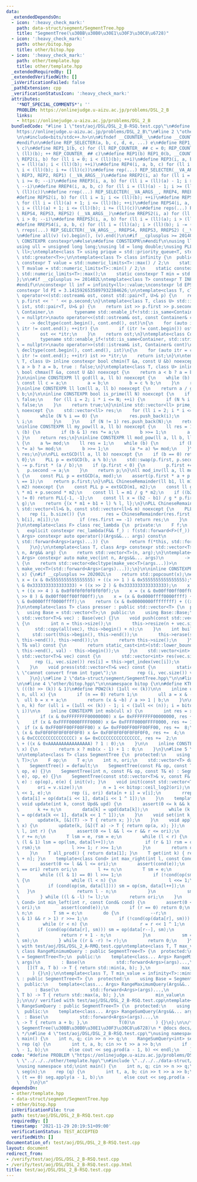 ```yaml
---
data:
  _extendedDependsOn:
  - icon: ':heavy_check_mark:'
    path: data-struct/segment/SegmentTree.hpp
    title: "SegmentTree(\u30BB\u30B0\u30E1\u30F3\u30C8\u6728)"
  - icon: ':heavy_check_mark:'
    path: other/bitop.hpp
    title: other/bitop.hpp
  - icon: ':heavy_check_mark:'
    path: other/template.hpp
    title: other/template.hpp
  _extendedRequiredBy: []
  _extendedVerifiedWith: []
  _isVerificationFailed: false
  _pathExtension: cpp
  _verificationStatusIcon: ':heavy_check_mark:'
  attributes:
    '*NOT_SPECIAL_COMMENTS*': ''
    PROBLEM: https://onlinejudge.u-aizu.ac.jp/problems/DSL_2_B
    links:
    - https://onlinejudge.u-aizu.ac.jp/problems/DSL_2_B
  bundledCode: "#line 1 \"test/aoj/DSL/DSL_2_B-RSQ.test.cpp\"\n#define PROBLEM \"\
    https://onlinejudge.u-aizu.ac.jp/problems/DSL_2_B\"\n#line 2 \"other/template.hpp\"\
    \n\n#include<bits/stdc++.h>\n\n#ifndef __COUNTER__\n#define __COUNTER__ __LINE__\n\
    #endif\n\n#define REP_SELECTER(a, b, c, d, e, ...) e\n#define REP1_0(b, c) REP1_1(b,\
    \ c)\n#define REP1_1(b, c) for (ll REP_COUNTER_ ## c = 0; REP_COUNTER_ ## c <\
    \ (ll)(b); ++ REP_COUNTER_ ## c)\n#define REP1(b) REP1_0(b, __COUNTER__)\n#define\
    \ REP2(i, b) for (ll i = 0; i < (ll)(b); ++i)\n#define REP3(i, a, b) for (ll i\
    \ = (ll)(a); i < (ll)(b); ++i)\n#define REP4(i, a, b, c) for (ll i = (ll)(a);\
    \ i < (ll)(b); i += (ll)(c))\n#define rep(...) REP_SELECTER(__VA_ARGS__, REP4,\
    \ REP3, REP2, REP1) (__VA_ARGS__)\n#define RREP2(i, a) for (ll i = (ll)(a) - 1;\
    \ i >= 0; --i)\n#define RREP3(i, a, b) for (ll i = (ll)(a) - 1; i >= (ll)(b);\
    \ --i)\n#define RREP4(i, a, b, c) for (ll i = (ll)(a) - 1; i >= (ll)(b); i -=\
    \ (ll)(c))\n#define rrep(...) REP_SELECTER(__VA_ARGS__, RREP4, RREP3, RREP2) (__VA_ARGS__)\n\
    #define REPS2(i, b) for (ll i = 1; i <= (ll)(b); ++i)\n#define REPS3(i, a, b)\
    \ for (ll i = (ll)(a) + 1; i <= (ll)(b); ++i)\n#define REPS4(i, a, b, c) for (ll\
    \ i = (ll)(a) + 1; i <= (ll)(b); i += (ll)(c))\n#define reps(...) REP_SELECTER(__VA_ARGS__,\
    \ REPS4, REPS3, REPS2) (__VA_ARGS__)\n#define RREPS2(i, a) for (ll i = (ll)(a);\
    \ i > 0; --i)\n#define RREPS3(i, a, b) for (ll i = (ll)(a); i > (ll)(b); --i)\n\
    #define RREPS4(i, a, b, c) for (ll i = (ll)(a); i > (ll)(b); i -= (ll)(c))\n#define\
    \ rreps(...) REP_SELECTER(__VA_ARGS__, RREPS4, RREPS3, RREPS2) (__VA_ARGS__)\n\
    \n#define all(v) (v).begin(), (v).end()\n\n#if __cplusplus >= 201402L\n#define\
    \ CONSTEXPR constexpr\n#else\n#define CONSTEXPR\n#endif\n\nusing ll = long long;\n\
    using ull = unsigned long long;\nusing ld = long double;\nusing PLL = std::pair<ll,\
    \ ll>;\ntemplate<class T> using prique = std::priority_queue<T, std::vector<T>,\
    \ std::greater<T>>;\n\ntemplate<class T> class infinity {\n  public:\n    static\
    \ constexpr T value = std::numeric_limits<T>::max() / 2;\n    static constexpr\
    \ T mvalue = std::numeric_limits<T>::min() / 2;\n    static constexpr T max =\
    \ std::numeric_limits<T>::max();\n    static constexpr T min = std::numeric_limits<T>::min();\n\
    };\n\n#if __cplusplus >= 201402L\ntemplate<class T> constexpr T INF = infinity<T>::value;\n\
    #endif\n\nconstexpr ll inf = infinity<ll>::value;\nconstexpr ld EPS = 1e-8;\n\
    constexpr ld PI = 3.1415926535897932384626;\n\ntemplate<class T, class U> std::ostream&\
    \ operator<<(std::ostream& ost, const std::pair<T, U>& p) {\n    return ost <<\
    \ p.first << ' ' << p.second;\n}\ntemplate<class T, class U> std::istream& operator>>(std::istream&\
    \ ist, std::pair<T, U>& p) {\n    return ist >> p.first >> p.second;\n}\n\ntemplate<class\
    \ Container,\n        typename std::enable_if<!std::is_same<Container, std::string>::value>::type*\
    \ = nullptr>\nauto operator<<(std::ostream& ost, const Container& cont)\n    \
    \    -> decltype(cont.begin(), cont.end(), ost)\n{\n    for (auto itr = cont.begin();\
    \ itr != cont.end(); ++itr) {\n        if (itr != cont.begin()) ost << ' ';\n\
    \        ost << *itr;\n    }\n    return ost;\n}\ntemplate<class Container,\n\
    \        typename std::enable_if<!std::is_same<Container, std::string>::value>::type*\
    \ = nullptr>\nauto operator>>(std::istream& ist, Container& cont)\n        ->\
    \ decltype(cont.begin(), cont.end(), ist)\n{\n    for (auto itr = cont.begin();\
    \ itr != cont.end(); ++itr) ist >> *itr;\n    return ist;\n}\n\ntemplate<class\
    \ T, class U> inline constexpr bool chmin(T &a, const U &b) noexcept {\n    return\
    \ a > b ? a = b, true : false;\n}\ntemplate<class T, class U> inline constexpr\
    \ bool chmax(T &a, const U &b) noexcept {\n    return a < b ? a = b, true : false;\n\
    }\n\ninline CONSTEXPR ll gcd(ll a, ll b) noexcept {\n    while (b) {\n       \
    \ const ll c = a;\n        a = b;\n        b = c % b;\n    }\n    return a;\n\
    }\ninline CONSTEXPR ll lcm(ll a, ll b) noexcept {\n    return a / gcd(a, b) *\
    \ b;\n}\n\ninline CONSTEXPR bool is_prime(ll N) noexcept {\n    if (N <= 1) return\
    \ false;\n    for (ll i = 2; i * i <= N; ++i) {\n        if (N % i == 0) return\
    \ false;\n    }\n    return true;\n}\ninline std::vector<ll> prime_factor(ll N)\
    \ noexcept {\n    std::vector<ll> res;\n    for (ll i = 2; i * i <= N; ++i) {\n\
    \        while (N % i == 0) {\n            res.push_back(i);\n            N /=\
    \ i;\n        }\n    }\n    if (N != 1) res.push_back(N);\n    return res;\n}\n\
    \ninline CONSTEXPR ll my_pow(ll a, ll b) noexcept {\n    ll res = 1;\n    while\
    \ (b) {\n        if (b & 1) res *= a;\n        b >>= 1;\n        a *= a;\n   \
    \ }\n    return res;\n}\ninline CONSTEXPR ll mod_pow(ll a, ll b, ll mod) noexcept\
    \ {\n    a %= mod;\n    ll res = 1;\n    while (b) {\n        if (b & 1) (res\
    \ *= a) %= mod;\n        b >>= 1;\n        (a *= a) %= mod;\n    }\n    return\
    \ res;\n}\n\nPLL extGCD(ll a, ll b) noexcept {\n    if (b == 0) return PLL{1,\
    \ 0};\n    PLL p = extGCD(b, a % b);\n    std::swap(p.first, p.second);\n    p.second\
    \ -= p.first * (a / b);\n    if (p.first < 0) {\n        p.first += b;\n     \
    \   p.second -= a;\n    }\n    return p;\n}\nll mod_inv(ll a, ll mod) noexcept\
    \ {\n    const PLL p = extGCD(a, mod);\n    assert(p.first * a + p.second * mod\
    \ == 1);\n    return p.first;\n}\nPLL ChineseRemainder(ll b1, ll m1, ll b2, ll\
    \ m2) noexcept {\n    const PLL p = extGCD(m1, m2);\n    const ll g = p.first\
    \ * m1 + p.second * m2;\n    const ll l = m1 / g * m2;\n    if ((b2 - b1) % g\
    \ != 0) return PLL{-1, -1};\n    const ll x = (b2 - b1) / g * p.first % (m2 /\
    \ g);\n    return {(x * m1 + b1 + l) % l, l};\n}\nPLL ChineseRemainders(const\
    \ std::vector<ll>& b, const std::vector<ll>& m) noexcept {\n    PLL res{0, 1};\n\
    \    rep (i, b.size()) {\n        res = ChineseRemainder(res.first, res.second,\
    \ b[i], m[i]);\n        if (res.first == -1) return res;\n    }\n    return res;\n\
    }\n\ntemplate<class F> class rec_lambda {\n  private:\n    F f;\n  public:\n \
    \   explicit constexpr rec_lambda(F&& f_) : f(std::forward<F>(f_)) {}\n    template<class...\
    \ Args> constexpr auto operator()(Args&&... args) const\n            -> decltype(f(*this,\
    \ std::forward<Args>(args)...)) {\n        return f(*this, std::forward<Args>(args)...);\n\
    \    }\n};\n\ntemplate<class T, class Arg> constexpr std::vector<T> make_vec(int\
    \ n, Arg&& arg) {\n    return std::vector<T>(n, arg);\n}\ntemplate<class T, class...\
    \ Args> constexpr auto make_vec(int n, Args&&... args)\n        -> std::vector<decltype(make_vec<T>(args...))>\
    \ {\n    return std::vector<decltype(make_vec<T>(args...))>\n               (n,\
    \ make_vec<T>(std::forward<Args>(args)...));\n}\n\ninline CONSTEXPR int popcnt(ull\
    \ x) {\n#if __cplusplus >= 202002L\n    return std::popcount(x);\n#endif\n   \
    \ x = (x & 0x5555555555555555) + ((x >> 1 ) & 0x5555555555555555);\n    x = (x\
    \ & 0x3333333333333333) + ((x >> 2 ) & 0x3333333333333333);\n    x = (x & 0x0f0f0f0f0f0f0f0f)\
    \ + ((x >> 4 ) & 0x0f0f0f0f0f0f0f0f);\n    x = (x & 0x00ff00ff00ff00ff) + ((x\
    \ >> 8 ) & 0x00ff00ff00ff00ff);\n    x = (x & 0x0000ffff0000ffff) + ((x >> 16)\
    \ & 0x0000ffff0000ffff);\n    return (x & 0x00000000ffffffff) + ((x >> 32) & 0x00000000ffffffff);\n\
    }\n\ntemplate<class T> class presser : public std::vector<T> {\n  private:\n \
    \   using Base = std::vector<T>;\n  public:\n    using Base::Base;\n    presser(const\
    \ std::vector<T>& vec) : Base(vec) {}\n    void push(const std::vector<T>& vec)\
    \ {\n        int n = this->size();\n        this->resize(n + vec.size());\n  \
    \      std::copy(all(vec), this->begin() + n);\n    }\n    int build() {\n   \
    \     std::sort(this->begin(), this->end());\n        this->erase(std::unique(this->begin(),\
    \ this->end()), this->end());\n        return this->size();\n    }\n    int get_index(const\
    \ T& val) const {\n        return static_cast<int>(std::lower_bound(this->begin(),\
    \ this->end(), val) - this->begin());\n    }\n    std::vector<int> pressed(const\
    \ std::vector<T>& vec) const {\n        std::vector<int> res(vec.size());\n  \
    \      rep (i, vec.size()) res[i] = this->get_index(vec[i]);\n        return res;\n\
    \    }\n    void press(std::vector<T>& vec) const {\n        static_assert(std::is_integral<T>::value,\
    \ \"cannot convert from int type\");\n        rep (i, vec.size()) vec[i] = this->get_index(vec[i]);\n\
    \    }\n};\n#line 2 \"data-struct/segment/SegmentTree.hpp\"\n\n#line 2 \"other/bitop.hpp\"\
    \n\n#line 4 \"other/bitop.hpp\"\n\nnamespace bitop {\n\n#define KTH_BIT(b, k)\
    \ (((b) >> (k)) & 1)\n#define POW2(k) (1ull << (k))\n\n    inline ull next_combination(int\
    \ n, ull x) {\n        if (n == 0) return 1;\n        ull a = x & -x;\n      \
    \  ull b = x + a;\n        return (x & ~b) / a >> 1 | b;\n    }\n\n#define rep_comb(i,\
    \ n, k) for (ull i = (1ull << (k)) - 1; i < (1ull << (n)); i = bitop::next_combination((n),\
    \ i))\n\n    inline CONSTEXPR int msb(ull x) {\n        int res = x ? 0 : -1;\n\
    \        if (x & 0xFFFFFFFF00000000) x &= 0xFFFFFFFF00000000, res += 32;\n   \
    \     if (x & 0xFFFF0000FFFF0000) x &= 0xFFFF0000FFFF0000, res += 16;\n      \
    \  if (x & 0xFF00FF00FF00FF00) x &= 0xFF00FF00FF00FF00, res +=  8;\n        if\
    \ (x & 0xF0F0F0F0F0F0F0F0) x &= 0xF0F0F0F0F0F0F0F0, res +=  4;\n        if (x\
    \ & 0xCCCCCCCCCCCCCCCC) x &= 0xCCCCCCCCCCCCCCCC, res +=  2;\n        return res\
    \ + ((x & 0xAAAAAAAAAAAAAAAA) ? 1 : 0);\n    }\n\n    inline CONSTEXPR int ceil_log2(ull\
    \ x) {\n        return x ? msb(x - 1) + 1 : 0;\n    }\n}\n#line 5 \"data-struct/segment/SegmentTree.hpp\"\
    \n\ntemplate<class T> class SegmentTree {\n  protected:\n    using F = std::function<T(T,\
    \ T)>;\n    F op;\n    T e;\n    int n, ori;\n    std::vector<T> data;\n  public:\n\
    \    SegmentTree() = default;\n    SegmentTree(const F& op, const T& e) : SegmentTree(0,\
    \ op, e) {}\n    SegmentTree(int n, const F& op, const T& e) : SegmentTree(std::vector<T>(n,\
    \ e), op, e) {}\n    SegmentTree(const std::vector<T>& v, const F& op, const T&\
    \ e) : op(op), e(e) { init(v); }\n    void init(const std::vector<T>& v) {\n \
    \       ori = v.size();\n        n = 1 << bitop::ceil_log2(ori);\n        data.assign(n\
    \ << 1, e);\n        rep (i, ori) data[n + i] = v[i];\n        rrep (i, n, 1)\
    \ data[i] = op(data[i << 1], data[i << 1 ^ 1]);\n    }\n    template<class Upd>\
    \ void update(int k, const Upd& upd) {\n        assert(0 <= k && k < ori);\n \
    \       k += n;\n        data[k] = upd(data[k]);\n        while (k >>= 1) data[k]\
    \ = op(data[k << 1], data[k << 1 ^ 1]);\n    }\n    void set(int k, T x) {\n \
    \       update(k, [&](T) -> T { return x; });\n    }\n    void apply(int k, T\
    \ x) {\n        update(k, [&](T a) -> T { return op(a, x); });\n    }\n    T prod(int\
    \ l, int r) {\n        assert(0 <= l && l <= r && r <= ori);\n        l += n;\
    \ r += n;\n        T lsm = e, rsm = e;\n        while (l < r) {\n            if\
    \ (l & 1) lsm = op(lsm, data[l++]);\n            if (r & 1) rsm = op(data[--r],\
    \ rsm);\n            l >>= 1; r >>= 1;\n        }\n        return op(lsm, rsm);\n\
    \    }\n    T all_prod() { return data[1]; }\n    T get(int k) { return data[k\
    \ + n]; }\n    template<class Cond> int max_right(int l, const Cond& cond) {\n\
    \        assert(0 <= l && l <= ori);\n        assert(cond(e));\n        if (l\
    \ == ori) return ori;\n        l += n;\n        T sm = e;\n        do {\n    \
    \        while ((l & 1) == 0) l >>= 1;\n            if (!cond(op(sm, data[l])))\
    \ {\n                while (l < n) {\n                    l <<= 1;\n         \
    \           if (cond(op(sm, data[l]))) sm = op(sm, data[l++]);\n             \
    \   }\n                return l - n;\n            }\n            sm = op(sm, data[l++]);\n\
    \        } while ((l & -l) != l);\n        return ori;\n    }\n    template<class\
    \ Cond> int min_left(int r, const Cond& cond) {\n        assert(0 <= r && r <=\
    \ ori);\n        assert(cond(e));\n        if (r == 0) return 0;\n        r +=\
    \ n;\n        T sm = e;\n        do {\n            --r;\n            while ((r\
    \ & 1) && r > 1) r >>= 1;\n            if (!cond(op(data[r], sm))) {\n       \
    \         while (r < n) {\n                    r = r << 1 ^ 1;\n             \
    \       if (cond(op(data[r], sm))) sm = op(data[r--], sm);\n                }\n\
    \                return r + 1 - n;\n            }\n            sm = op(data[r],\
    \ sm);\n        } while ((r & -r) != r);\n        return 0;\n    }\n};\n\n// verified\
    \ with test/aoj/DSL/DSL_2_A-RMQ.test.cpp\ntemplate<class T, T max_value = infinity<T>::max>\
    \ class RangeMinimumQuery : public SegmentTree<T> {\n  protected:\n    using Base\
    \ = SegmentTree<T>;\n  public:\n    template<class... Args> RangeMinimumQuery(Args&&...\
    \ args)\n        : Base(\n            std::forward<Args>(args)...,\n         \
    \   [](T a, T b) -> T { return std::min(a, b); },\n            max_value\n   \
    \     ) {}\n};\n\ntemplate<class T, T min_value = infinity<T>::min> class RangeMaximumQuery\
    \ : public SegmentTree<T> {\n  protected:\n    using Base = SegmentTree<T>;\n\
    \  public:\n    template<class... Args> RangeMaximumQuery(Args&&... args)\n  \
    \      : Base(\n            std::forward<Args>(args)...,\n            [](T a,\
    \ T b) -> T { return std::max(a, b); },\n            min_value\n        ) {}\n\
    };\n\n// verified with test/aoj/DSL/DSL_2_B-RSQ.test.cpp\ntemplate<class T> class\
    \ RangeSumQuery : public SegmentTree<T> {\n  protected:\n    using Base = SegmentTree<T>;\n\
    \  public:\n    template<class... Args> RangeSumQuery(Args&&... args)\n      \
    \  : Base(\n            std::forward<Args>(args)...,\n            [](T a, T b)\
    \ -> T { return a + b; },\n            T(0)\n        ) {}\n};\n\n/**\n * @brief\
    \ SegmentTree(\u30BB\u30B0\u30E1\u30F3\u30C8\u6728)\n * @docs docs/SegmentTree.md\n\
    \ */\n#line 4 \"test/aoj/DSL/DSL_2_B-RSQ.test.cpp\"\nusing namespace std;\nint\
    \ main() {\n    int n, q; cin >> n >> q;\n    RangeSumQuery<int> seg(n);\n   \
    \ rep (q) {\n        int t, a, b; cin >> t >> a >> b;\n        if (t == 0) seg.apply(a\
    \ - 1, b);\n        else cout << seg.prod(a - 1, b) << endl;\n    }\n}\n"
  code: "#define PROBLEM \"https://onlinejudge.u-aizu.ac.jp/problems/DSL_2_B\"\n#include\
    \ \"../../../other/template.hpp\"\n#include \"../../../data-struct/segment/SegmentTree.hpp\"\
    \nusing namespace std;\nint main() {\n    int n, q; cin >> n >> q;\n    RangeSumQuery<int>\
    \ seg(n);\n    rep (q) {\n        int t, a, b; cin >> t >> a >> b;\n        if\
    \ (t == 0) seg.apply(a - 1, b);\n        else cout << seg.prod(a - 1, b) << endl;\n\
    \    }\n}\n"
  dependsOn:
  - other/template.hpp
  - data-struct/segment/SegmentTree.hpp
  - other/bitop.hpp
  isVerificationFile: true
  path: test/aoj/DSL/DSL_2_B-RSQ.test.cpp
  requiredBy: []
  timestamp: '2021-11-29 20:19:51+09:00'
  verificationStatus: TEST_ACCEPTED
  verifiedWith: []
documentation_of: test/aoj/DSL/DSL_2_B-RSQ.test.cpp
layout: document
redirect_from:
- /verify/test/aoj/DSL/DSL_2_B-RSQ.test.cpp
- /verify/test/aoj/DSL/DSL_2_B-RSQ.test.cpp.html
title: test/aoj/DSL/DSL_2_B-RSQ.test.cpp
---
```


